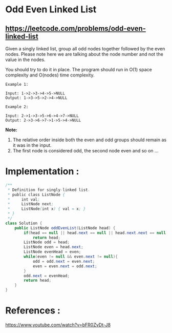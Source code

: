 # Odd Even Linked List
## https://leetcode.com/problems/odd-even-linked-list

Given a singly linked list, group all odd nodes together followed by the even nodes. Please note here we are talking about the node number and not the value in the nodes.

You should try to do it in place. The program should run in O(1) space complexity and O(nodes) time complexity.
```
Example 1:

Input: 1->2->3->4->5->NULL
Output: 1->3->5->2->4->NULL

Example 2:

Input: 2->1->3->5->6->4->7->NULL
Output: 2->3->6->7->1->5->4->NULL
```
**Note:**

1. The relative order inside both the even and odd groups should remain as it was in the input.
2. The first node is considered odd, the second node even and so on ...

# Implementation :

```java
/**
 * Definition for singly-linked list.
 * public class ListNode {
 *     int val;
 *     ListNode next;
 *     ListNode(int x) { val = x; }
 * }
 */
class Solution {
    public ListNode oddEvenList(ListNode head) {
        if(head == null || head.next == null || head.next.next == null)
            return head;
        ListNode odd = head;
        ListNode even = head.next;
        ListNode evenHead = even;
        while(even != null && even.next != null){
            odd = odd.next = even.next;
            even = even.next = odd.next;
        }
        odd.next = evenHead;
        return head;
    }
}
```

# References :
https://www.youtube.com/watch?v=bFR0ZvDt-J8
